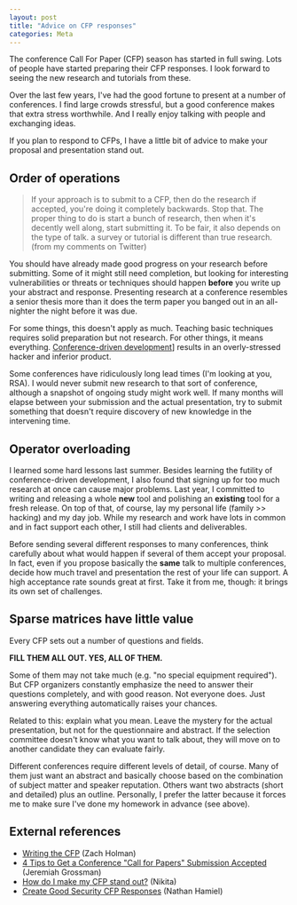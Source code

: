 ```yaml
---
layout: post
title: "Advice on CFP responses"
categories: Meta
---
```


The conference Call For Paper (CFP) season has started in full swing. Lots of people have started preparing their CFP responses. I look forward to seeing the new research and tutorials from these.

Over the last few years, I've had the good fortune to present at a number of conferences. I find large crowds stressful, but a good conference makes that extra stress worthwhile. And I really enjoy talking with people and exchanging ideas.

If you plan to respond to CFPs, I have a little bit of advice to make your proposal and presentation stand out.

## Order of operations

> If your approach is to submit to a CFP, then do the research if accepted, you're doing it completely backwards. Stop that. The proper thing to do is start a bunch of research, then when it's decently well along, start submitting it. To be fair, it also depends on the type of talk. a survey or tutorial is different than true research. (from my comments on Twitter)

You should have already made good progress on your research before submitting. Some of it might still need completion, but looking for interesting vulnerabilities or threats or techniques should happen **before** you write up your abstract and response. Presenting research at a conference resembles a senior thesis more than it does the term paper you banged out in an all-nighter the night before it was due.

For some things, this doesn't apply as much. Teaching basic techniques requires solid preparation but not research. For other things, it means everything. [Conference-driven development](http://devdriven.by/conference/)] results in an overly-stressed hacker and inferior product.

Some conferences have ridiculously long lead times (I'm looking at you, RSA). I would never submit new research to that sort of conference, although a snapshot of ongoing study might work well. If many months will elapse between your submission and the actual presentation, try to submit something that doesn't require discovery of new knowledge in the intervening time.

## Operator overloading

I learned some hard lessons last summer. Besides learning the futility of conference-driven development, I also found that signing up for too much research at once can cause major problems. Last year, I committed to writing and releasing a whole **new** tool and polishing an **existing** tool for a fresh release. On top of that, of course, lay my personal life (family >> hacking) and my day job. While my research and work have lots in common and in fact support each other, I still had clients and deliverables.

Before sending several different responses to many conferences, think carefully about what would happen if several of them accept your proposal. In fact, even if you propose basically the **same** talk to multiple conferences, decide how much travel and presentation the rest of your life can support. A high acceptance rate sounds great at first. Take it from me, though: it brings its own set of challenges.

## Sparse matrices have little value

Every CFP sets out a number of questions and fields.

**FILL THEM ALL OUT. YES, ALL OF THEM.**

Some of them may not take much (e.g. "no special equipment required"). But CFP organizers constantly emphasize the need to answer their questions completely, and with good reason. Not everyone does. Just answering everything automatically raises your chances.

Related to this: explain what you mean. Leave the mystery for the actual presentation, but not for the questionnaire and abstract. If the selection committee doesn't know what you want to talk about, they will move on to another candidate they can evaluate fairly.

Different conferences require different levels of detail, of course. Many of them just want an abstract and basically choose based on the combination of subject matter and speaker reputation. Others want two abstracts (short and detailed) plus an outline. Personally, I prefer the latter because it forces me to make sure I've done my homework in advance (see above).

## External references

- [Writing the CFP](http://speaking.io/plan/writing-a-cfp/) (Zach Holman)
- [4 Tips to Get a Conference "Call for Papers" Submission Accepted](http://blog.whitehatsec.com/4-tips-to-get-a-conference-call-for-papers-submission-accepted/) (Jeremiah Grossman)
- [How do I make my CFP stand out?](https://www.defcon.org/html/links/dc-speakerscorner.html#nikita-cfp) (Nikita)
- [Create Good Security CFP Responses](http://hexsec.blogspot.com/2012/12/create-good-security-cfp-responses.html) (Nathan Hamiel)
